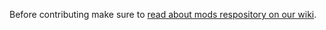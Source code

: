 Before contributing make sure to [read about mods respository on our wiki](https://wiki.vcmi.eu/Mods_repository).
